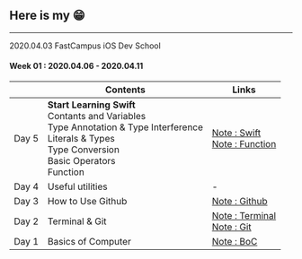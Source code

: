 ## Here is my 😁 ##

---
2020.04.03 FastCampus iOS Dev School

#### Week 01 : 2020.04.06 - 2020.04.11 ####
|     |Contents               |Links |
|-----|-----------------------|------|
|Day 5| **Start Learning Swift** <br> Contants and Variables <br> Type Annotation & Type Interference <br> Literals & Types <br> Type Conversion <br> Basic Operators <br> Function |[Note : Swift](https://www.notion.so/Swift-a597c4d26e184238907b641eda7a7bb6)<br> [Note : Function](https://www.notion.so/func-d00f1361745b472fb86e17adf931fae2)   |
|Day 4|Useful utilities                                                                                                                                                             |-                                                                              |
|Day 3|How to Use Github                                                                                                                                                            |[Note : Github](https://www.notion.so/Github-08b8c08a82b0491db8d59db54c92737f) |
|Day 2|Terminal & Git                                                                                                                                                               |[Note : Terminal](https://www.notion.so/Basics-of-Computer-9554caea6c0d4373a45cab5dd444aa4e) <br> [Note : Git](https://www.notion.so/Git-70de6d6f6aa14f77a0355422b374bb3f)|
|Day 1|Basics of Computer                                                                                                                                                           |[Note : BoC](https://www.notion.so/Basics-of-Computer-9554caea6c0d4373a45cab5dd444aa4e) |
